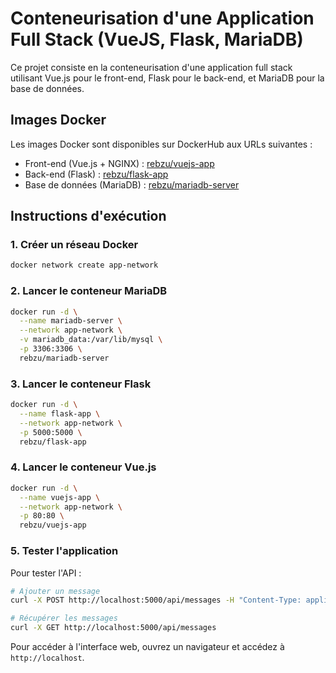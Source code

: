 # Conteneurisation d'une Application Full Stack (VueJS, Flask, MariaDB)

Ce projet consiste en la conteneurisation d'une application full stack utilisant Vue.js pour le front-end, Flask pour le back-end, et MariaDB pour la base de données.

## Images Docker

Les images Docker sont disponibles sur DockerHub aux URLs suivantes :
- Front-end (Vue.js + NGINX) : [rebzu/vuejs-app](https://hub.docker.com/r/rebzu/vuejs-app)
- Back-end (Flask) : [rebzu/flask-app](https://hub.docker.com/r/rebzu/flask-app)
- Base de données (MariaDB) : [rebzu/mariadb-server](https://hub.docker.com/r/rebzu/mariadb-server)


## Instructions d'exécution

### 1. Créer un réseau Docker

```bash
docker network create app-network
```

### 2. Lancer le conteneur MariaDB

```bash
docker run -d \
  --name mariadb-server \
  --network app-network \
  -v mariadb_data:/var/lib/mysql \
  -p 3306:3306 \
  rebzu/mariadb-server
```

### 3. Lancer le conteneur Flask

```bash
docker run -d \
  --name flask-app \
  --network app-network \
  -p 5000:5000 \
  rebzu/flask-app
```

### 4. Lancer le conteneur Vue.js

```bash
docker run -d \
  --name vuejs-app \
  --network app-network \
  -p 80:80 \
  rebzu/vuejs-app
```

### 5. Tester l'application

Pour tester l'API :
```bash
# Ajouter un message
curl -X POST http://localhost:5000/api/messages -H "Content-Type: application/json" -d '{"name": "Romain Lenoir", "message": "Ceci est un message de test."}'

# Récupérer les messages
curl -X GET http://localhost:5000/api/messages
```

Pour accéder à l'interface web, ouvrez un navigateur et accédez à `http://localhost`.